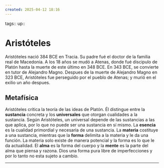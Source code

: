 ```yaml
---
created: 2025-04-12 18:16
---
```

tags::
up::
# Aristóteles
Aristóteles nació 384 BCE en Tracia. Su padre fué el doctor de la familia real de Macedonia. A los 18 años se mudó a Atenas, donde fué discipulo de Platón hasta la muerte de este último en 348 BCE. En 343 BCE, se convierte en tutor de Alejandro Magno. Despues de la muerte de Alejandro Magno en 323 BCE, Aristóteles fue perseguido por el pueblo de Atenas; y murió en el exilio un año despues.

## Metafísica
Aristóteles crítica la teoría de las ideas de Platón. Él distingue entre la **sustancia** concreta y los **universales** que otorgan cualidades a la sustancia. Según Aristóteles, un universal depende de las sustancias a las que aplica, por lo que no puede ser una sustancia en sí mismo. La **esencia** es la cualidad primordial y necesaria de una sustancia. La **materia** costituye a una sustancia, mientras que la **forma** delimita a la materia y le da una función. La materia solo existe de manera potencial y la forma es lo que le da actualidad. El **alma** es la forma del cuerpo y la **mente** es la parte del alma que piensa y razona. Dios una forma pura libre de imperfecciones y por lo tanto no esta sujeto a cambio.
___
